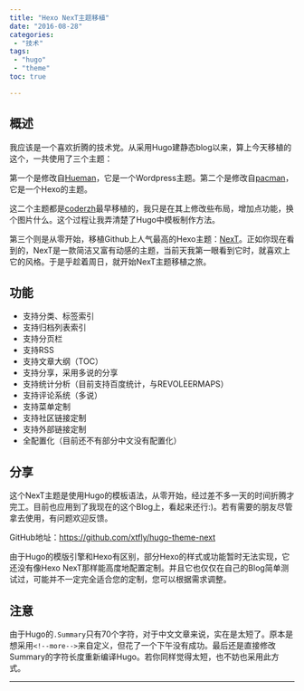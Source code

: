 ```yaml
---
title: "Hexo NexT主题移植"
date: "2016-08-28"
categories:
 - "技术"
tags:
 - "hugo"
 - "theme"
toc: true

---
```


## 概述

我应该是一个喜欢折腾的技术党。从采用Hugo建静态blog以来，算上今天移植的这个，一共使用了三个主题：

第一个是修改自[Hueman](http://blog.coderzh.com/)，它是一个Wordpress主题。第二个是修改自[pacman](http://coderzh.github.io/hugo-pacman-theme/)，它是一个Hexo的主题。

这二个主题都是[coderzh](http://blog.coderzh.com/)最早移植的，我只是在其上修改些布局，增加点功能，换个图片什么。这个过程让我弄清楚了Hugo中模板制作方法。

第三个则是从零开始，移植Github上人气最高的Hexo主题：[NexT](https://github.com/iissnan/hexo-theme-next/)。正如你现在看到的，NexT是一款简洁又富有动感的主题，当前天我第一眼看到它时，就喜欢上它的风格。于是乎趁着周日，就开始NexT主题移植之旅。

## 功能

 - 支持分类、标签索引
 - 支持归档列表索引
 - 支持分页栏
 - 支持RSS
 - 支持文章大纲（TOC）
 - 支持分享，采用多说的分享
 - 支持统计分析（目前支持百度统计，与REVOLEERMAPS）
 - 支持评论系统（多说）
 - 支持菜单定制
 - 支持社区链接定制
 - 支持外部链接定制
 - 全配置化（目前还不有部分中文没有配置化）

## 分享

这个NexT主题是使用Hugo的模板语法，从零开始，经过差不多一天的时间折腾才完工。目前也应用到了我现在的这个Blog上，看起来还行:)。若有需要的朋友尽管拿去使用，有问题欢迎反馈。

GitHub地址：https://github.com/xtfly/hugo-theme-next

由于Hugo的模版引擎和Hexo有区别，部分Hexo的样式或功能暂时无法实现，它还没有像Hexo NexT那样能高度地配置定制。并且它也仅仅在自己的Blog简单测试过，可能并不一定完全适合您的定制，您可以根据需求调整。

## 注意

由于Hugo的`.Summary`只有70个字符，对于中文文章来说，实在是太短了。原本是想采用`<!--more-->`来自定义，但花了一个下午没有成功。最后还是直接修改Summary的字符长度重新编译Hugo。若你同样觉得太短，也不妨也采用此方式。

---
